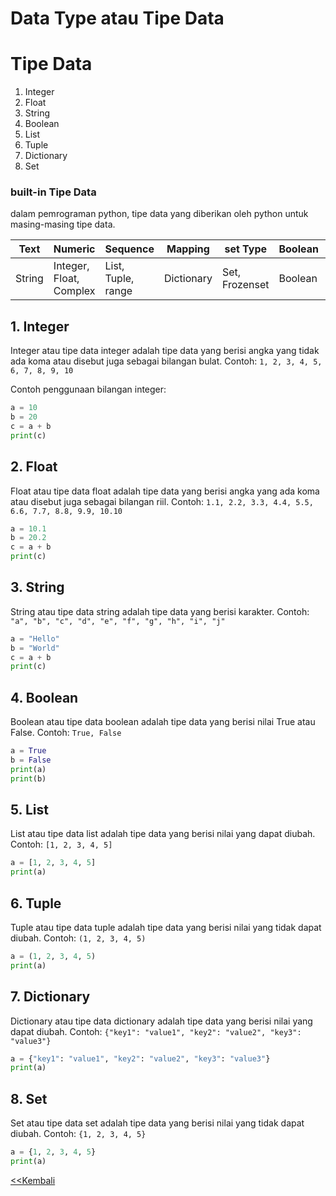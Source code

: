 <h1> Data Type atau Tipe Data</h1>

# Tipe Data

1. Integer
2. Float
3. String
4. Boolean
5. List
6. Tuple
7. Dictionary
8. Set

### built-in Tipe Data
dalam pemrograman python, tipe data yang diberikan oleh python untuk masing-masing tipe data.

| Text | Numeric | Sequence | Mapping | set Type | Boolean | Binary | None |
| --- | --- | --- | --- | --- | --- | --- | --- |
| String | Integer, Float, Complex | List, Tuple, range | Dictionary | Set, Frozenset | Boolean | Byte, Bytearray, Memoryview | NoneType |

## 1. Integer

Integer atau tipe data integer adalah tipe data yang berisi angka yang tidak ada koma atau disebut juga sebagai bilangan bulat. Contoh: `1, 2, 3, 4, 5, 6, 7, 8, 9, 10`

Contoh penggunaan bilangan integer:

```python
a = 10
b = 20
c = a + b
print(c)
```

## 2. Float

Float atau tipe data float adalah tipe data yang berisi angka yang ada koma atau disebut juga sebagai bilangan riil. Contoh: `1.1, 2.2, 3.3, 4.4, 5.5, 6.6, 7.7, 8.8, 9.9, 10.10`

```python
a = 10.1
b = 20.2
c = a + b
print(c)
```

## 3. String

String atau tipe data string adalah tipe data yang berisi karakter. Contoh: `"a", "b", "c", "d", "e", "f", "g", "h", "i", "j"`

```python
a = "Hello"
b = "World"
c = a + b
print(c)
```

## 4. Boolean

Boolean atau tipe data boolean adalah tipe data yang berisi nilai True atau False. Contoh: `True, False`

```python
a = True
b = False
print(a)
print(b)
```

## 5. List

List atau tipe data list adalah tipe data yang berisi nilai yang dapat diubah. Contoh: `[1, 2, 3, 4, 5]`

```python
a = [1, 2, 3, 4, 5]
print(a)
```
## 6. Tuple

Tuple atau tipe data tuple adalah tipe data yang berisi nilai yang tidak dapat diubah. Contoh: `(1, 2, 3, 4, 5)`

```python
a = (1, 2, 3, 4, 5)
print(a)
```

## 7. Dictionary

Dictionary atau tipe data dictionary adalah tipe data yang berisi nilai yang dapat diubah. Contoh: `{"key1": "value1", "key2": "value2", "key3": "value3"}`

```python
a = {"key1": "value1", "key2": "value2", "key3": "value3"}
print(a)
```
## 8. Set

Set atau tipe data set adalah tipe data yang berisi nilai yang tidak dapat diubah. Contoh: `{1, 2, 3, 4, 5}`

```python
a = {1, 2, 3, 4, 5}
print(a)
```

[<<Kembali](README.md)